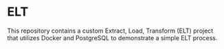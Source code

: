 # ELT
This repository contains a custom Extract, Load, Transform (ELT) project that utilizes Docker and PostgreSQL to demonstrate a simple ELT process.
